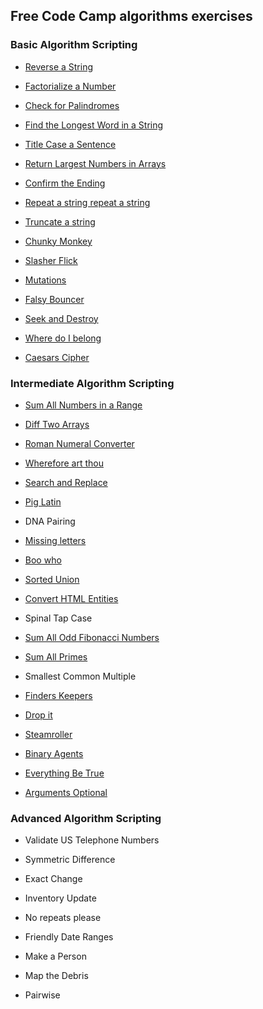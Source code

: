 ## Free Code Camp algorithms exercises

### Basic Algorithm Scripting

  - [Reverse a String](https://github.com/sdq-sts/FCC-algorithms/blob/master/Basic/reverse-string.js)

  - [Factorialize a Number](https://github.com/sdq-sts/FCC-algorithms/blob/master/Basic/factorialize-a-number.js)

  - [Check for Palindromes](https://github.com/sdq-sts/FCC-algorithms/blob/master/Basic/check-for-palindromes.js)

  - [Find the Longest Word in a String](https://github.com/sdq-sts/FCC-algorithms/blob/master/Basic/find-the-longest-word-in-a-string.js)

  - [Title Case a Sentence](https://github.com/sdq-sts/FCC-algorithms/blob/master/Basic/tittle-case-a-sentence.js)

  - [Return Largest Numbers in Arrays](https://github.com/sdq-sts/FCC-algorithms/blob/master/Basic/return-largest-number-in-arrays.js)

  - [Confirm the Ending](https://github.com/sdq-sts/FCC-algorithms/blob/master/Basic/confirm-the-ending.js)

  - [Repeat a string repeat a string](https://github.com/sdq-sts/FCC-algorithms/blob/master/Basic/repeat-a-string-repeat-a-string.js)

  - [Truncate a string](https://github.com/sdq-sts/FCC-algorithms/blob/master/Basic/truncate-a-string.js)

  - [Chunky Monkey](https://github.com/sdq-sts/FCC-algorithms/blob/master/Basic/chuncky-monkey.js)

  - [Slasher Flick](https://github.com/sdq-sts/FCC-algorithms/blob/master/Basic/slasher-flick.js)

  - [Mutations](https://github.com/sdq-sts/FCC-algorithms/blob/master/Basic/mutations.js)

  - [Falsy Bouncer](https://github.com/sdq-sts/FCC-algorithms/blob/master/Basic/falsy-bouncer.js)

  - [Seek and Destroy](https://github.com/sdq-sts/FCC-algorithms/blob/master/Basic/seek-and-destroy.js)

  - [Where do I belong](https://github.com/sdq-sts/FCC-algorithms/blob/master/Basic/where-do-i-belong.js)

  - [Caesars Cipher](https://github.com/sdq-sts/FCC-algorithms/blob/master/Basic/caesars-ciphers.js)

### Intermediate Algorithm Scripting

  - [Sum All Numbers in a Range](https://github.com/sdq-sts/FCC-algorithms/blob/master/Intermediate/sum-all-numbers-in-a-range.js)

  - [Diff Two Arrays](https://github.com/sdq-sts/FCC-algorithms/blob/master/Intermediate/diff-two-arrays.js)

  - [Roman Numeral Converter](https://github.com/sdq-sts/FCC-algorithms/blob/master/Intermediate/roman-numeral-converter.js)

  - [Wherefore art thou](https://github.com/sdq-sts/FCC-algorithms/blob/master/Intermediate/wherefor-art-thou.js)

  - [Search and Replace](https://github.com/sdq-sts/FCC-algorithms/blob/master/Intermediate/search-and-replace.js)

  - [Pig Latin](https://github.com/sdq-sts/FCC-algorithms/blob/master/Intermediate/pig-latin.js)

  - DNA Pairing

  - [Missing letters](https://github.com/sdq-sts/FCC-algorithms/blob/master/Intermediate/missing-letters.js)

  - [Boo who](https://github.com/sdq-sts/FCC-algorithms/blob/master/Intermediate/boo-who.js)

  - [Sorted Union](https://github.com/sdq-sts/FCC-algorithms/blob/master/Intermediate/sorted-union.js)

  - [Convert HTML Entities](https://github.com/sdq-sts/FCC-algorithms/blob/master/Intermediate/convert-html-entities.js)

  - Spinal Tap Case

  - [Sum All Odd Fibonacci Numbers](https://github.com/sdq-sts/FCC-algorithms/blob/master/Intermediate/sum-all-odd-fibonacci-numbers.js)

  - [Sum All Primes](https://github.com/sdq-sts/FCC-algorithms/blob/master/Intermediate/sum-all-primes.js)

  - Smallest Common Multiple

  - [Finders Keepers](https://github.com/sdq-sts/FCC-algorithms/blob/master/Intermediate/finders-keepers.js)

  - [Drop it](https://github.com/sdq-sts/FCC-algorithms/blob/master/Intermediate/drop-it.js)

  - [Steamroller](https://github.com/sdq-sts/FCC-algorithms/blob/master/Intermediate/steam-roller.js)

  - [Binary Agents](https://github.com/sdq-sts/FCC-algorithms/blob/master/Intermediate/binary-agents.js)

  - [Everything Be True](https://github.com/sdq-sts/FCC-algorithms/blob/master/Intermediate/everything-be-true.js)

  - [Arguments Optional](https://github.com/sdq-sts/FCC-algorithms/blob/master/Intermediate/arguments-optional.js)

### Advanced Algorithm Scripting

  - Validate US Telephone Numbers

  - Symmetric Difference

  - Exact Change

  - Inventory Update

  - No repeats please

  - Friendly Date Ranges

  - Make a Person

  - Map the Debris

  - Pairwise
